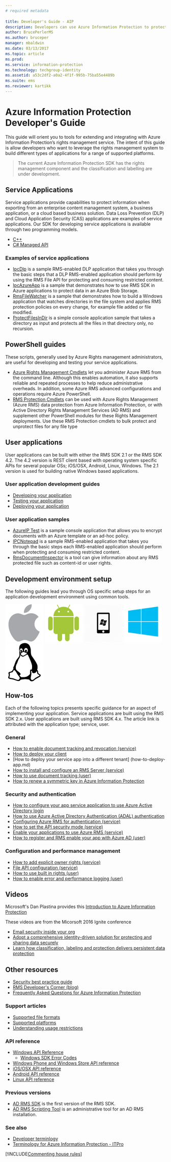 ```yaml
---
# required metadata

title: Developer's Guide - AIP
description: Developers can use Azure Information Protection to protect and manage files of all types
author: BrucePerlerMS
ms.author: bruceper
manager: mbaldwin
ms.date: 03/13/2017
ms.topic: article
ms.prod:
ms.service: information-protection
ms.technology: techgroup-identity
ms.assetid: a53c2df2-a0a2-4f1f-995b-75ba55e4489b
ms.suite: ems
ms.reviewer: kartikk
---
```

# Azure Information Protection Developer's Guide

This guide will orient you to tools for extending and integrating with Azure Information Protection’s rights management service. The intent of this guide is allow developers who want to leverage the rights management system to build different types of applications for a range of supported platforms.

>The current Azure Information Protection SDK has the rights management component and the classification and labelling are under development.

## Service Applications

Service applications provide capabilities to protect information when exporting from an enterprise content management system, a business application, or a cloud based business solution. Data Loss Prevention (DLP) and Cloud Application Security (CAS) applications are examples of service applications. Our SDK for developing service applications is available through two programming models.

- [C++](https://www.microsoft.com/en-us/download/details.aspx?id=38397)
- [C# Managed API](https://github.com/Azure-Samples/Azure-Information-Protection-Samples/tree/master/IpcManagedAPI)

### Examples of service applications

- [IpcDlp](https://github.com/Azure-Samples/active-directory-dotnet-rms) is a sample RMS-enabled DLP application that takes you through the basic steps that a DLP RMS-enabled application should perform by using the RMS File API for protecting and consuming restricted content.
- [IpcAzureApp](https://github.com/Azure-Samples/active-directory-dotnet-rms) is a sample that demonstrates how to use RMS SDK in Azure applications to protect data in an Azure Blob Storage.
- [RmsFileWatcher](https://github.com/Azure-Samples/active-directory-dotnet-rms) is a sample that demonstrates how to build a Windows application that watches directories in the file system and applies RMS protection policies on every change, for example file added or file modified.
- [ProtectFilesInDir](https://github.com/Azure-Samples/Azure-Information-Protection-Samples/tree/master/ProtectFilesInDir) is a simple console application sample that takes a directory as input and protects all the files in that directory only, no recursion.

## PowerShell guides

These scripts, generally used by Azure Rights management administrators, are useful for developing and testing your service applications.

- [Azure Rights Management Cmdlets](https://msdn.microsoft.com/library/azure/dn629398.aspx) let you administer Azure RMS from the command line. Although this enables automation, it also supports reliable and repeated processes to help reduce administrative overheads. In addition, some Azure RMS advanced configurations and operations require Azure PowerShell.
- [RMS Protection Cmdlets](https://msdn.microsoft.com/library/azure/mt433195.aspx) can be used with Azure Rights Management (Azure RMS) data protection from Azure Information Protection, or with Active Directory Rights Management Services (AD RMS) and supplement other PowerShell modules for these Rights Management deployments. Use these RMS Protection cmdlets to bulk protect and unprotect files for any file type

## User applications

User applications can be built with either the RMS SDK 2.1 or the RMS SDK 4.2.
The 4.2 version is REST client based with operating system specific APIs for several popular OSs; iOS/OSX, Android, Linux, Windows. The 2.1 version is used for building native Windows based applications.

### User application development guides

- [Developing your application](developing-your-application.md)
- [Testing your application](how-to-set-up-your-test-environment.md)
- [Deploying your application](deploying-your-application.md)

### User application samples

- [AzureIP Test](https://github.com/Azure-Samples/Azure-Information-Protection-Samples/tree/master/AzureIP_Test) is a sample console application that allows you to encrypt documents with an Azure template or an ad-hoc policy.
- [IPCNotepad](https://github.com/Azure-Samples/Azure-Information-Protection-Samples/tree/master/AzureIP_Test) is a sample RMS-enabled application that takes you through the basic steps each RMS-enabled application should perform when protecting and consuming restricted content.
- [RmsDocumentInspector](https://github.com/Azure-Samples/active-directory-dotnet-rms) is a tool can give information about any RMS protected file such as content-id or user rights.

## Development environment setup

The following guides lead you through OS specific setup steps for an application development environment using common tools.

[![iOS/OSX setup](../media/develop/ios-icon.png)](ios-sdk.md)
[![Android setup](../media/develop/android-icon.png)](android-sdk.md)
[![Windows Phone setup](../media/develop/windows-phone-icon.png)](windows-phone-apps.md)
[![Windows Service setup](../media/develop/windows-icon.png)](install-the-rms-sdk.md)
[![Linux setup](../media/develop/linux-icon.png)](linux-setup.md)


## How-tos

Each of the following topics presents specific guidance for an aspect of implementing your application. Service applications are built using the RMS SDK 2.x. User applications are built using RMS SDK 4.x. The article link is attributed with the application type; service, user.

### General

- [How to enable document tracking and revocation (service)](tracking-content.md)
- [How to deploy your client](../rms-client/client-deployment-notes.md)
- [How to deploy your service app into a different tenant] (how-to-deploy-app.md)
- [How to install and configure an RMS Server (service)](how-to-install-and-configure-an-rms-server.md)
- [How to use document tracking (user)](how-to-use-document-tracking.md)
- [How to renew a symmetric key in Azure Information Protection](how-to-renew-symmetric-key.md)

### Security and authentication

- [How to configure your app service application to use Azure Active Directory login](https://docs.microsoft.com/en-us/azure/app-service-mobile/app-service-mobile-how-to-configure-active-directory-authentication)
- [How to use Azure Active Directory Authentication (ADAL) authentication](how-to-use-adal-authentication.md)
- [Configuring Azure RMS for authentication (service)](adal-auth.md)
- [How to set the API security mode (service)](setting-the-api-security-mode-api-mode.md)
- [Enable your applications to use Azure RMS (service)](how-to-use-file-api-with-aadrm-cloud.md)
- [How to register and RMS enable your app with Azure AD (user)](authentication-integration.md)

### Configuration and performance management

- [How to add explicit owner rights (service)](add-explicit-owner-rights.md)
- [File API configuration (service)](file-api-configuration.md)
- [How to use built in rights (user)](built-in-rights-usage-restriction-reference.md)
- [How to enable error and performance logging (user)](enabling-logging.md)

## Videos

Microsoft's Dan Plastina provides this [Introduction to Azure Information Protection](https://www.microsoft.com/en-us/cloud-platform/azure-information-protection)

These videos are from the Micorsoft 2016 Ignite conference

- [Email security inside your org](https://myignite.microsoft.com/videos/2787)
- [Adopt a comprehensive identity-driven solution for protecting and sharing data securely](https://myignite.microsoft.com/videos/2784)
- [Learn how classification, labeling and protection delivers persistent data protection](https://myignite.microsoft.com/videos/2786)

## Other resources

- [Security best practice guide](security-guidelines.md)
- [RMS Developer's Corner (blog)](https://blogs.msdn.microsoft.com/rms/)
- [Frequently Asked Questions for Azure Information Protection](https://docs.microsoft.com/en-us/information-protection/get-started/faqs)

### Support articles

- [Supported file formats](supported-file-formats.md)
- [Supported platforms](supported-platforms.md)
- [Understanding usage restrictions](understanding-usage-restrictions.md)

### API reference

- [Windows API Reference](https://msdn.microsoft.com/en-us/library/hh535292.aspx)
  - [Windows SDK Error Codes](https://msdn.microsoft.com/library/hh535248.aspx)
- [Windows Phone and Windows Store API reference](https://msdn.microsoft.com/library/dn891914.aspx)
- [iOS/OSX API reference](https://msdn.microsoft.com/en-us/library/dn758306.aspx)
- [Android API reference](https://msdn.microsoft.com/en-us/library/dn758245.aspx)
- [Linux API reference](http://azuread.github.io/rms-sdk-for-cpp/annotated.html)

### Previous versions

- [AD RMS SDK](https://msdn.microsoft.com/en-us/library/cc530379.aspx) is the first version of the RMS SDK.
- [AD RMS Scripting Tool](https://msdn.microsoft.com/en-us/library/bb968797.aspx) is an administrative tool for an AD RMS installation.

### See also

- [Developer terminlogy](terms.md)
- [Terminology for Azure Information Protection - ITPro](../get-started/terminology.md)

[!INCLUDE[Commenting house rules](../includes/houserules.md)]